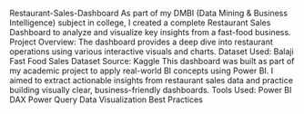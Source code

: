 Restaurant-Sales-Dashboard
As part of my DMBI (Data Mining & Business Intelligence) subject in college, I created a complete Restaurant Sales Dashboard to analyze and visualize key insights from a fast-food business.
Project Overview:
The dashboard provides a deep dive into restaurant operations using various interactive visuals and charts.
Dataset Used:
Balaji Fast Food Sales Dataset
Source: Kaggle
This dashboard was built as part of my academic project to apply real-world BI concepts using Power BI. I aimed to extract actionable insights from restaurant sales data and practice building visually clear, business-friendly dashboards.
Tools Used:
Power BI
DAX
Power Query
Data Visualization Best Practices
